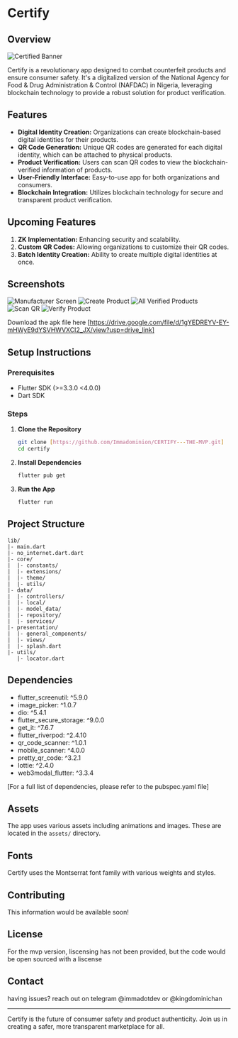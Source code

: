 # Certify

## Overview

![Certified Banner](ss/certify-banner.jpeg)

Certify is a revolutionary app designed to combat counterfeit products and ensure consumer safety. It's a digitalized version of the National Agency for Food & Drug Administration & Control (NAFDAC) in Nigeria, leveraging blockchain technology to provide a robust solution for product verification.

## Features

- **Digital Identity Creation:** Organizations can create blockchain-based digital identities for their products.
- **QR Code Generation:** Unique QR codes are generated for each digital identity, which can be attached to physical products.
- **Product Verification:** Users can scan QR codes to view the blockchain-verified information of products.
- **User-Friendly Interface:** Easy-to-use app for both organizations and consumers.
- **Blockchain Integration:** Utilizes blockchain technology for secure and transparent product verification.

## Upcoming Features

1. **ZK Implementation:** Enhancing security and scalability.
2. **Custom QR Codes:** Allowing organizations to customize their QR codes.
3. **Batch Identity Creation:** Ability to create multiple digital identities at once.

## Screenshots

![Manufacturer Screen](ss/manufacturers-home-page.jpeg)
![Create Product](ss/create-product.jpeg)
![All Verified Products](ss/all-verified-products.jpeg)
![Scan QR](ss/scan-qr.png)
![Verify Product](ss/verify-product.jpeg)

Download the apk file here [https://drive.google.com/file/d/1gYEDREYV-EY-mHWyE9dYSVHWVXCI2_JX/view?usp=drive_link]

## Setup Instructions

### Prerequisites

- Flutter SDK (>=3.3.0 <4.0.0)
- Dart SDK

### Steps

1. **Clone the Repository**

   ```sh
   git clone [https://github.com/Immadominion/CERTIFY---THE-MVP.git]
   cd certify
   ```

2. **Install Dependencies**

   ```sh
   flutter pub get
   ```

3. **Run the App**
   ```sh
   flutter run
   ```

## Project Structure

```
lib/
|- main.dart
|- no_internet.dart.dart
|- core/
|  |- constants/
|  |- extensions/
|  |- theme/
|  |- utils/
|- data/
|  |- controllers/
|  |- local/
|  |- model_data/
|  |- repository/
|  |- services/
|- presentation/
|  |- general_components/
|  |- views/
|  |- splash.dart
|- utils/
   |- locator.dart
```

## Dependencies

- flutter_screenutil: ^5.9.0
- image_picker: ^1.0.7
- dio: ^5.4.1
- flutter_secure_storage: ^9.0.0
- get_it: ^7.6.7
- flutter_riverpod: ^2.4.10
- qr_code_scanner: ^1.0.1
- mobile_scanner: ^4.0.0
- pretty_qr_code: ^3.2.1
- lottie: ^2.4.0
- web3modal_flutter: ^3.3.4

[For a full list of dependencies, please refer to the pubspec.yaml file]

## Assets

The app uses various assets including animations and images. These are located in the `assets/` directory.

## Fonts

Certify uses the Montserrat font family with various weights and styles.

## Contributing

This information would be available soon!

## License

For the mvp version, liscensing has not been provided, but the code would be open sourced with a liscense

## Contact

having issues? reach out on telegram @immadotdev or @kingdominichan

---

Certify is the future of consumer safety and product authenticity. Join us in creating a safer, more transparent marketplace for all.
